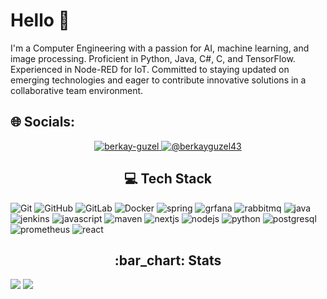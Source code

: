 # Hello 👋
I'm a Computer Engineering with a passion for AI, machine learning, and image processing. Proficient in Python, Java, C#, C, and TensorFlow. Experienced in Node-RED for IoT. Committed to staying updated on emerging technologies and eager to contribute innovative solutions in a collaborative team environment.

## 🌐 Socials:
<p align="center">
  <a href="https://www.linkedin.com/in/berkay-g%C3%BCzel-5772351b7/" target="blank">
    <img src="https://img.shields.io/badge/linkedin-%230077B5.svg?&style=for-the-badge&logo=linkedin&logoColor=white" alt="berkay-guzel" />
  </a>
  <a href="https://medium.com/@berkayguzel43" target="blank">
    <img src="https://img.shields.io/badge/medium-%2312100E.svg?&style=for-the-badge&logo=medium&logoColor=white" alt="@berkayguzel43" />
  </a>
</p>


<h2 align="center"> 💻 Tech Stack</h2>
<p align="left">
  <img src="https://www.vectorlogo.zone/logos/git-scm/git-scm-ar21.svg" alt="Git"/>
  <img src="https://www.vectorlogo.zone/logos/github/github-icon.svg" alt="GitHub"/>
  <img src="https://www.vectorlogo.zone/logos/gitlab/gitlab-ar21.svg" alt="GitLab"/>
  <img src="https://www.vectorlogo.zone/logos/docker/docker-ar21.svg" alt="Docker"/>
  <img src="https://www.vectorlogo.zone/logos/springio/springio-ar21.svg" alt="spring"/>
  <img src="https://www.vectorlogo.zone/logos/grafana/grafana-ar21.svg" alt="grfana"/>
  <img src="https://www.vectorlogo.zone/logos/rabbitmq/rabbitmq-ar21.svg" alt="rabbitmq"/>
  <img src="https://www.vectorlogo.zone/logos/java/java-ar21.svg" alt="java"/>
  <img src="https://www.vectorlogo.zone/logos/jenkins/jenkins-ar21.svg" alt="jenkins"/>
  <img src="https://www.vectorlogo.zone/logos/javascript/javascript-ar21.svg" alt="javascript"/>
  <img src="https://www.vectorlogo.zone/logos/apache_maven/apache_maven-ar21.svg" alt="maven"/>
  <img src="https://www.vectorlogo.zone/logos/nextjs/nextjs-ar21.svg" alt="nextjs"/>
  <img src="https://www.vectorlogo.zone/logos/nodejs/nodejs-ar21.svg" alt="nodejs"/>
  <img src="https://www.vectorlogo.zone/logos/python/python-ar21.svg" alt="python"/>
  <img src="https://www.vectorlogo.zone/logos/postgresql/postgresql-ar21.svg" alt="postgresql"/>
  <img src="https://www.vectorlogo.zone/logos/prometheusio/prometheusio-ar21.svg" alt="prometheus"/>
  <img src="https://www.vectorlogo.zone/logos/reactjs/reactjs-ar21.svg" alt="react"/>
</p>


<h2 align="center">:bar_chart: Stats </h2>
<p align="left">
 <img src="https://github-readme-stats.vercel.app/api?username=berkayguzel06&show_icons=true&theme=dark"/>
 <img src="https://github-readme-stats.vercel.app/api/top-langs/?username=berkayguzel06&theme=dark&hide_border=false&include_all_commits=false&count_private=true&layout=compact"/>
</p>
